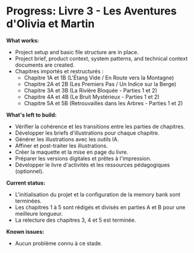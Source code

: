 # Progress: Livre 3 - Les Aventures d'Olivia et Martin

**What works:**

*   Project setup and basic file structure are in place.
*   Project brief, product context, system patterns, and technical context documents are created.
*   Chapitres importés et restructurés :
    * Chapitre 1A et 1B (L'Étang Vide / En Route vers la Montagne)
    * Chapitre 2A et 2B (Les Premiers Pas / Un Indice sur la Berge)
    * Chapitre 3A et 3B (La Rivière Bloquée - Parties 1 et 2)
    * Chapitre 4A et 4B (Le Bruit Mystérieux - Parties 1 et 2)
    * Chapitre 5A et 5B (Retrouvailles dans les Arbres - Parties 1 et 2)

**What's left to build:**

*   Vérifier la cohérence et les transitions entre les parties de chapitres.
*   Développer les briefs d'illustrations pour chaque chapitre.
*   Générer les illustrations avec les outils IA.
*   Affiner et post-traiter les illustrations.
*   Créer la maquette et la mise en page du livre.
*   Préparer les versions digitales et prêtes à l'impression.
*   Développer le livre d'activités et les ressources pédagogiques (optionnel).

**Current status:**

*   L'initialisation du projet et la configuration de la memory bank sont terminées.
*   Les chapitres 1 à 5 sont rédigés et divisés en parties A et B pour une meilleure longueur.
*   La relecture des chapitres 3, 4 et 5 est terminée.

**Known issues:**

*   Aucun problème connu à ce stade.